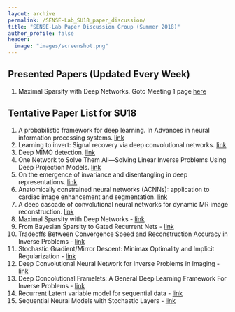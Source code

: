 ```yaml
---
layout: archive
permalink: /SENSE-Lab_SU18_paper_discussion/
title: "SENSE-Lab Paper Discussion Group (Summer 2018)"
author_profile: false
header:
  image: "images/screenshot.png"
---
```


## Presented Papers (Updated Every Week)
1. Maximal Sparsity with Deep Networks. Goto Meeting 1 page [here](/Meeting_1_SU18/)


## Tentative Paper List for SU18

1. A probabilistic framework for deep learning. In Advances in neural information processing systems. [link](http://papers.nips.cc/paper/6231-a-probabilistic-framework-for-deep-learning.pdf)
2. Learning to invert: Signal recovery via deep convolutional networks. [link](https://ieeexplore.ieee.org/stamp/stamp.jsp?arnumber=7952561)
3. Deep MIMO detection. [link](https://arxiv.org/pdf/1706.01151.pdf)
4. One Network to Solve Them All—Solving Linear Inverse Problems Using Deep Projection Models. [link](https://arxiv.org/pdf/1703.09912.pdf)
5. On the emergence of invariance and disentangling in deep representations. [link](https://arxiv.org/pdf/1706.01350.pdf)
6. Anatomically constrained neural networks (ACNNs): application to cardiac image enhancement and segmentation. [link](https://arxiv.org/pdf/1705.08302.pdf)
7. A deep cascade of convolutional neural networks for dynamic MR image reconstruction. [link](https://arxiv.org/pdf/1704.02422.pdf)
8. Maximal Sparsity with Deep Networks  - [link](http://papers.nips.cc/paper/6346-maximal-sparsity-with-deep-networks)
9. From Bayesian Sparsity to Gated Recurrent Nets - [link](http://papers.nips.cc/paper/7139-from-bayesian-sparsity-to-gated-recurrent-nets.pdf)
10. Tradeoffs Between Convergence Speed and Reconstruction Accuracy in Inverse Problems - [link](https://ieeexplore.ieee.org/stamp/stamp.jsp?tp=&arnumber=8253896&tag=1)
11. Stochastic Gradient/Mirror Descent: Minimax Optimality and Implicit Regularization  - [link](https://arxiv.org/abs/1806.00952)
12. Deep Convolutional Neural Network for Inverse Problems in Imaging  - [link](https://ieeexplore.ieee.org/stamp/stamp.jsp?tp=&arnumber=7949028&tag=1)
13. Deep Concolutional Framelets: A General Deep Learning Framework For Inverse Problems - [link](https://arxiv.org/pdf/1707.00372.pdf)
14. Recurrent Latent variable model for sequential data  - [link](https://arxiv.org/pdf/1506.02216.pdf)
15. Sequential Neural Models with Stochastic Layers  - [link](http://papers.nips.cc/paper/6039-sequential-neural-models-with-stochastic-layers)